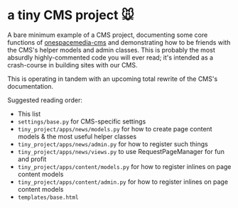 a tiny CMS project 🐭
=====================

A bare minimum example of a CMS project, documenting some core functions of [onespacemedia-cms](https://github.com/onespacemedia/cms) and demonstrating how to be friends with the CMS's helper models and admin classes. This is probably the most absurdly highly-commented code you will ever read; it's intended as a crash-course in building sites with our CMS.

This is operating in tandem with an upcoming total rewrite of the CMS's documentation.

Suggested reading order:

* This list
* `settings/base.py` for CMS-specific settings
* `tiny_project/apps/news/models.py` for how to create page content models & the most useful helper classes
* `tiny_project/apps/news/admin.py` for how to register such things
* `tiny_project/apps/news/views.py` to use RequestPageManager for fun and profit
* `tiny_project/apps/content/models.py` for how to register inlines on page content models
* `tiny_project/apps/content/admin.py` for how to register inlines on page content models
* `templates/base.html`

